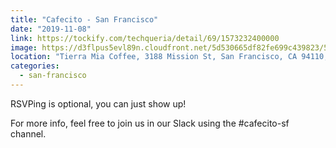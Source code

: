 ```yaml
---
title: "Cafecito - San Francisco"
date: "2019-11-08"
link: https://tockify.com/techqueria/detail/69/1573232400000
image: https://d3flpus5evl89n.cloudfront.net/5d530665df82fe699c439823/5d71cc0cdf82fe7f147bbfc6/scaled_640.jpg
location: "Tierra Mia Coffee, 3188 Mission St, San Francisco, CA 94110, USA"
categories:
  - san-francisco
---
```


RSVPing is optional, you can just show up!

For more info, feel free to join us in our Slack using the #cafecito-sf channel.